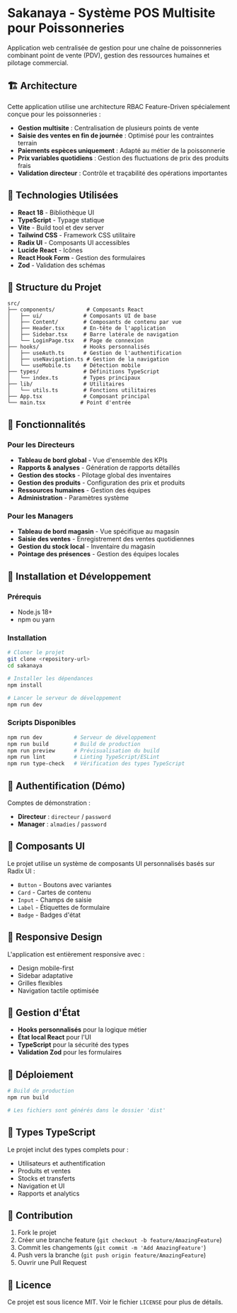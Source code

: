 # Sakanaya - Système POS Multisite pour Poissonneries

Application web centralisée de gestion pour une chaîne de poissonneries combinant point de vente (PDV), gestion des ressources humaines et pilotage commercial.

## 🏗️ Architecture

Cette application utilise une architecture RBAC Feature-Driven spécialement conçue pour les poissonneries :

- **Gestion multisite** : Centralisation de plusieurs points de vente
- **Saisie des ventes en fin de journée** : Optimisé pour les contraintes terrain
- **Paiements espèces uniquement** : Adapté au métier de la poissonnerie
- **Prix variables quotidiens** : Gestion des fluctuations de prix des produits frais
- **Validation directeur** : Contrôle et traçabilité des opérations importantes

## 🚀 Technologies Utilisées

- **React 18** - Bibliothèque UI
- **TypeScript** - Typage statique
- **Vite** - Build tool et dev server
- **Tailwind CSS** - Framework CSS utilitaire
- **Radix UI** - Composants UI accessibles
- **Lucide React** - Icônes
- **React Hook Form** - Gestion des formulaires
- **Zod** - Validation des schémas

## 📁 Structure du Projet

```
src/
├── components/          # Composants React
│   ├── ui/             # Composants UI de base
│   ├── Content/        # Composants de contenu par vue
│   ├── Header.tsx      # En-tête de l'application
│   ├── Sidebar.tsx     # Barre latérale de navigation
│   └── LoginPage.tsx   # Page de connexion
├── hooks/              # Hooks personnalisés
│   ├── useAuth.ts      # Gestion de l'authentification
│   ├── useNavigation.ts # Gestion de la navigation
│   └── useMobile.ts    # Détection mobile
├── types/              # Définitions TypeScript
│   └── index.ts        # Types principaux
├── lib/                # Utilitaires
│   └── utils.ts        # Fonctions utilitaires
├── App.tsx             # Composant principal
└── main.tsx           # Point d'entrée
```

## 🎯 Fonctionnalités

### Pour les Directeurs
- **Tableau de bord global** - Vue d'ensemble des KPIs
- **Rapports & analyses** - Génération de rapports détaillés
- **Gestion des stocks** - Pilotage global des inventaires
- **Gestion des produits** - Configuration des prix et produits
- **Ressources humaines** - Gestion des équipes
- **Administration** - Paramètres système

### Pour les Managers
- **Tableau de bord magasin** - Vue spécifique au magasin
- **Saisie des ventes** - Enregistrement des ventes quotidiennes
- **Gestion du stock local** - Inventaire du magasin
- **Pointage des présences** - Gestion des équipes locales

## 🔧 Installation et Développement

### Prérequis
- Node.js 18+ 
- npm ou yarn

### Installation
```bash
# Cloner le projet
git clone <repository-url>
cd sakanaya

# Installer les dépendances
npm install

# Lancer le serveur de développement
npm run dev
```

### Scripts Disponibles
```bash
npm run dev          # Serveur de développement
npm run build        # Build de production
npm run preview      # Prévisualisation du build
npm run lint         # Linting TypeScript/ESLint
npm run type-check   # Vérification des types TypeScript
```

## 🔐 Authentification (Démo)

Comptes de démonstration :
- **Directeur** : `directeur` / `password`
- **Manager** : `almadies` / `password`

## 🎨 Composants UI

Le projet utilise un système de composants UI personnalisés basés sur Radix UI :
- `Button` - Boutons avec variantes
- `Card` - Cartes de contenu
- `Input` - Champs de saisie
- `Label` - Étiquettes de formulaire
- `Badge` - Badges d'état

## 📱 Responsive Design

L'application est entièrement responsive avec :
- Design mobile-first
- Sidebar adaptative
- Grilles flexibles
- Navigation tactile optimisée

## 🔄 Gestion d'État

- **Hooks personnalisés** pour la logique métier
- **État local React** pour l'UI
- **TypeScript** pour la sécurité des types
- **Validation Zod** pour les formulaires

## 🚀 Déploiement

```bash
# Build de production
npm run build

# Les fichiers sont générés dans le dossier 'dist'
```

## 📝 Types TypeScript

Le projet inclut des types complets pour :
- Utilisateurs et authentification
- Produits et ventes
- Stocks et transferts
- Navigation et UI
- Rapports et analytics

## 🤝 Contribution

1. Fork le projet
2. Créer une branche feature (`git checkout -b feature/AmazingFeature`)
3. Commit les changements (`git commit -m 'Add AmazingFeature'`)
4. Push vers la branche (`git push origin feature/AmazingFeature`)
5. Ouvrir une Pull Request

## 📄 Licence

Ce projet est sous licence MIT. Voir le fichier `LICENSE` pour plus de détails.